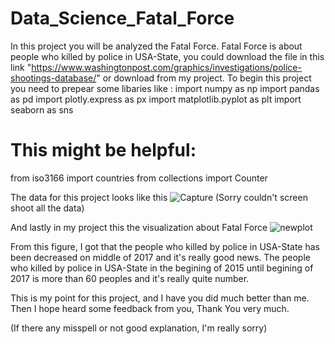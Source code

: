 # Data_Science_Fatal_Force

In this project you will be analyzed the Fatal Force. Fatal Force is about people who killed by police in USA-State, you could download the file in this link "https://www.washingtonpost.com/graphics/investigations/police-shootings-database/" or download from my project. 
To begin this project you need to prepear some libaries like :
import numpy as np
import pandas as pd
import plotly.express as px
import matplotlib.pyplot as plt
import seaborn as sns

# This might be helpful:
from iso3166 import countries
from collections import Counter

The data for this project looks like this
![Capture](https://user-images.githubusercontent.com/82921056/138310789-c066e6c5-0a08-4447-adb8-e5eee78796e0.JPG)
(Sorry couldn't screen shoot all the data)

And lastly in my project this the visualization about Fatal Force
![newplot](https://user-images.githubusercontent.com/82921056/138311085-79ebf904-e16c-436c-a02e-e669a10effcc.png)
<!-- This one of my visualization -->
From this figure, I got that the people who killed by police in USA-State has been decreased on middle of 2017 and it's really good news. The people who killed by police in USA-State in the begining of 2015 until begining of 2017 is more than 60 peoples and it's really quite number.

This is my point for this project, and I have you did much better than me. Then I hope heard some feedback from you, Thank You very much.


(If there any misspell or not good explanation, I'm really sorry)
